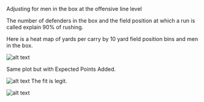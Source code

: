 Adjusting for men in the box at the offensive line level

The number of defenders in the box and the field position at which a run is called explain 90% of rushing.

Here is a heat map of yards per carry by 10 yard field position bins and men in the box.

![alt text](https://github.com/friscojosh/o-line-mib/blob/master/YPC-heatmap.png "")

Same plot but with Expected Points Added.

![alt text](https://github.com/friscojosh/o-line-mib/blob/master/EPA-heatmap.png "")
The fit is legit.

![alt text](https://github.com/friscojosh/o-line-mib/blob/master/YPC-model-predict.png "")
